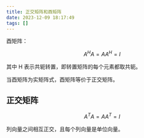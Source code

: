 ```yaml
---
title: 正交矩阵和酉矩阵
date: 2023-12-09 18:17:49
tags: []
---
```

酉矩阵：

$$A ^ H A = A A ^ H = I$$ 

其中 H 表示共轭转置，即转置矩阵的每个元素都取共轭。

当酉矩阵为实矩阵式，酉矩阵等价于正交矩阵。

## 正交矩阵

$$A ^ T A = A A ^ T = I$$

列向量之间相互正交，且每个列向量是单位向量。

